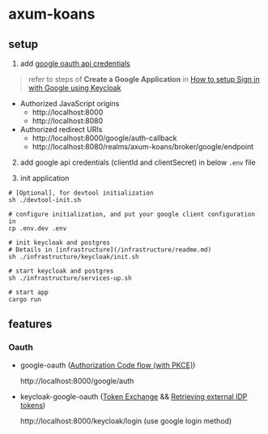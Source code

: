 # axum-koans

## setup

1. add [google oauth api credentials](https://console.cloud.google.com/apis/credentials)

> refer to steps of **Create a Google Application** in [How to setup Sign in with Google using Keycloak](https://keycloakthemes.com/blog/how-to-setup-sign-in-with-google-using-keycloak)

- Authorized JavaScript origins
  - http://localhost:8000
  - http://localhost:8080
- Authorized redirect URIs
  - http://localhost:8000/google/auth-callback
  - http://localhost:8080/realms/axum-koans/broker/google/endpoint

2. add google api credentials (clientId and clientSecret) in below `.env` file

3. init application

```shell
# [Optional], for devtool initialization
sh ./devtool-init.sh

# configure initialization, and put your google client configuration in
cp .env.dev .env

# init keycloak and postgres
# Details in [infrastructure](/infrastructure/readme.md)
sh ./infrastructure/keycloak/init.sh

# start keycloak and postgres
sh ./infrastructure/services-up.sh

# start app
cargo run
```

## features

### Oauth

- google-oauth ([Authorization Code flow (with PKCE)](https://blog.postman.com/pkce-oauth-how-to/))

  http://localhost:8000/google/auth

- keycloak-google-oauth ([Token Exchange](https://www.keycloak.org/docs/latest/securing_apps/#_token-exchange) && [Retrieving external IDP tokens](https://www.keycloak.org/docs/latest/server_admin/#retrieving-external-idp-tokens))

  http://localhost:8000/keycloak/login (use google login method)
